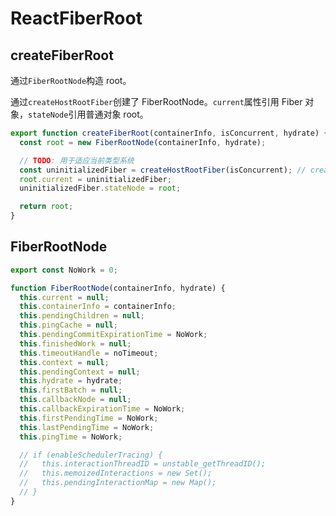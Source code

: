 # ReactFiberRoot

## createFiberRoot

通过`FiberRootNode`构造 root。

通过`createHostRootFiber`创建了 FiberRootNode。`current`属性引用 Fiber 对象，`stateNode`引用普通对象 root。

```javascript
export function createFiberRoot(containerInfo, isConcurrent, hydrate) {
  const root = new FiberRootNode(containerInfo, hydrate);

  // TODO: 用于适应当前类型系统
  const uninitializedFiber = createHostRootFiber(isConcurrent); // createHostRootFiber -> ReactFiber.js
  root.current = uninitializedFiber;
  uninitializedFiber.stateNode = root;

  return root;
}
```

## FiberRootNode

```javascript
export const NoWork = 0;

function FiberRootNode(containerInfo, hydrate) {
  this.current = null;
  this.containerInfo = containerInfo;
  this.pendingChildren = null;
  this.pingCache = null;
  this.pendingCommitExpirationTime = NoWork;
  this.finishedWork = null;
  this.timeoutHandle = noTimeout;
  this.context = null;
  this.pendingContext = null;
  this.hydrate = hydrate;
  this.firstBatch = null;
  this.callbackNode = null;
  this.callbackExpirationTime = NoWork;
  this.firstPendingTime = NoWork;
  this.lastPendingTime = NoWork;
  this.pingTime = NoWork;

  // if (enableSchedulerTracing) {
  //   this.interactionThreadID = unstable_getThreadID();
  //   this.memoizedInteractions = new Set();
  //   this.pendingInteractionMap = new Map();
  // }
}
```
